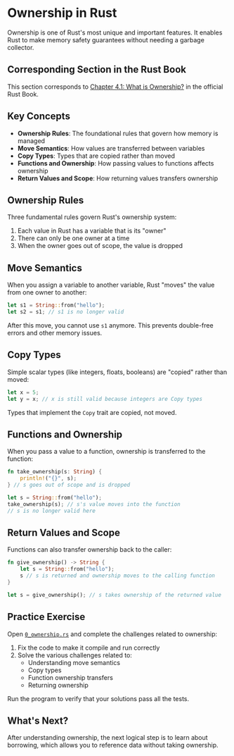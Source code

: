 # Ownership in Rust

Ownership is one of Rust's most unique and important features. It enables Rust to make memory safety guarantees without needing a garbage collector.

## Corresponding Section in the Rust Book

This section corresponds to [Chapter 4.1: What is Ownership?](https://doc.rust-lang.org/book/ch04-01-what-is-ownership.html) in the official Rust Book.

## Key Concepts

- **Ownership Rules**: The foundational rules that govern how memory is managed
- **Move Semantics**: How values are transferred between variables
- **Copy Types**: Types that are copied rather than moved
- **Functions and Ownership**: How passing values to functions affects ownership
- **Return Values and Scope**: How returning values transfers ownership

## Ownership Rules

Three fundamental rules govern Rust's ownership system:

1. Each value in Rust has a variable that is its "owner"
2. There can only be one owner at a time
3. When the owner goes out of scope, the value is dropped

## Move Semantics

When you assign a variable to another variable, Rust "moves" the value from one owner to another:

```rust
let s1 = String::from("hello");
let s2 = s1; // s1 is no longer valid
```

After this move, you cannot use `s1` anymore. This prevents double-free errors and other memory issues.

## Copy Types

Simple scalar types (like integers, floats, booleans) are "copied" rather than moved:

```rust
let x = 5;
let y = x; // x is still valid because integers are Copy types
```

Types that implement the `Copy` trait are copied, not moved.

## Functions and Ownership

When you pass a value to a function, ownership is transferred to the function:

```rust
fn take_ownership(s: String) {
    println!("{}", s);
} // s goes out of scope and is dropped

let s = String::from("hello");
take_ownership(s); // s's value moves into the function
// s is no longer valid here
```

## Return Values and Scope

Functions can also transfer ownership back to the caller:

```rust
fn give_ownership() -> String {
    let s = String::from("hello");
    s // s is returned and ownership moves to the calling function
}

let s = give_ownership(); // s takes ownership of the returned value
```

## Practice Exercise

Open [`0_ownership.rs`](./0_ownership.rs) and complete the challenges related to ownership:

1. Fix the code to make it compile and run correctly
2. Solve the various challenges related to:
   - Understanding move semantics
   - Copy types
   - Function ownership transfers
   - Returning ownership

Run the program to verify that your solutions pass all the tests.

## What's Next?

After understanding ownership, the next logical step is to learn about borrowing, which allows you to reference data without taking ownership. 